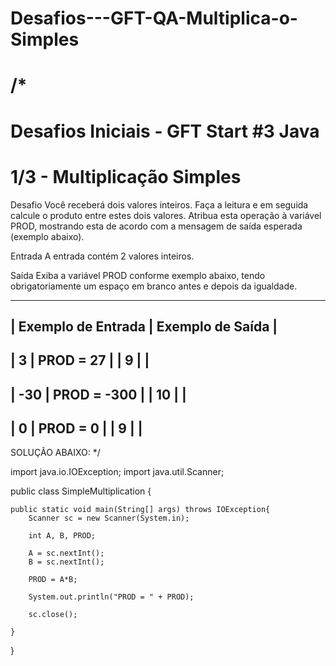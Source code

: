 # Desafios---GFT-QA-Multiplica-o-Simples
/*
====================================================
Desafios Iniciais - GFT Start #3 Java
====================================================
1/3 - Multiplicação Simples
====================================================

Desafio
Você receberá dois valores inteiros. Faça a leitura e em seguida calcule o produto entre estes dois valores. Atribua esta operação à variável PROD, mostrando esta de acordo com a mensagem de saída esperada (exemplo abaixo).   

Entrada
A entrada contém 2 valores inteiros.

Saída
Exiba a variável PROD conforme exemplo abaixo, tendo obrigatoriamente um espaço em branco antes e depois da igualdade.

-----------------------------------------
| Exemplo de Entrada | Exemplo de Saída |
-----------------------------------------
| 3                  | PROD = 27        |
| 9                  |                  |
-----------------------------------------
| -30                | PROD = -300      |
| 10                 |                  |
-----------------------------------------
| 0                  | PROD = 0         |
| 9                  |                  |
-----------------------------------------

SOLUÇÃO ABAIXO: */

import java.io.IOException;
import java.util.Scanner;

public class SimpleMultiplication {

	public static void main(String[] args) throws IOException{
		Scanner sc = new Scanner(System.in);
		
		int A, B, PROD;
		
		A = sc.nextInt();
		B = sc.nextInt();
		
		PROD = A*B;
		
		System.out.println("PROD = " + PROD);
		
		sc.close();
		
	}
}
